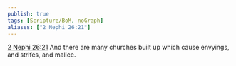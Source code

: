 ```yaml
---
publish: true
tags: [Scripture/BoM, noGraph]
aliases: ["2 Nephi 26:21"]
---
```

[2 Nephi 26:21](https://churchofjesuschrist.org/study/scriptures/bofm/2-ne/26?lang=eng&id=p21#p21) And there are many churches built up which cause envyings, and strifes, and malice.
